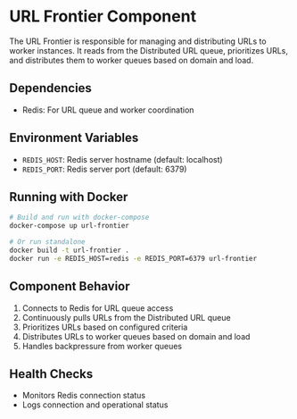 # URL Frontier Component

The URL Frontier is responsible for managing and distributing URLs to worker instances. It reads from the Distributed URL queue, prioritizes URLs, and distributes them to worker queues based on domain and load.

## Dependencies
- Redis: For URL queue and worker coordination

## Environment Variables
- `REDIS_HOST`: Redis server hostname (default: localhost)
- `REDIS_PORT`: Redis server port (default: 6379)

## Running with Docker
```bash
# Build and run with docker-compose
docker-compose up url-frontier

# Or run standalone
docker build -t url-frontier .
docker run -e REDIS_HOST=redis -e REDIS_PORT=6379 url-frontier
```

## Component Behavior
1. Connects to Redis for URL queue access
2. Continuously pulls URLs from the Distributed URL queue
3. Prioritizes URLs based on configured criteria
4. Distributes URLs to worker queues based on domain and load
5. Handles backpressure from worker queues

## Health Checks
- Monitors Redis connection status
- Logs connection and operational status 
